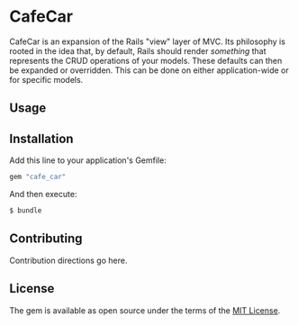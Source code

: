 # CafeCar

CafeCar is an expansion of the Rails "view" layer of MVC. Its philosophy is rooted in the idea that, by default, Rails
should render _something_ that represents the CRUD operations of your models. These defaults can then be expanded
or overridden. This can be done on either application-wide or for specific models.

## Usage



## Installation
Add this line to your application's Gemfile:

```ruby
gem "cafe_car"
```

And then execute:
```bash
$ bundle
```

## Contributing
Contribution directions go here.

## License
The gem is available as open source under the terms of the [MIT License](https://opensource.org/licenses/MIT).
